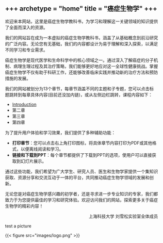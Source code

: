 +++
archetype = "home"
title = "癌症生物学"
+++
---

欢迎来本网站，这里是癌症生物学教科书，为学习和理解这一关键领域的知识提供了全面而深入的资源。

我们的网站旨在成为一本虚拟的癌症生物学教科书，涵盖了从基础概念到前沿研究的广泛内容。无论您有无基础，我们的内容都设计为易于理解和深入探索，以满足不同学习和专业需求。

癌症生物学是现代医学和生命科学中的核心领域之一。通过深入了解癌症的分子机制、病理生理过程及其治疗策略，我们能够更好地应对这一全球性健康挑战。掌握癌症生物学不仅有助于科研工作，还能够改善临床实践并推动新的治疗方法和预防措施的发展。

我们的网站被划分为13个章节，每章节涵盖不同的主题和子专题，您可以点击标题跳转到每章具体内容(目前还没加内链)，或从左侧边栏跳转，课程内容如下：

- [Introduction](https://xsliulab.github.io/CancerBiology/chapter1)
- 第二章
- 第三章
- 第四章




为了提升用户体验和学习效果，我们提供了多种辅助功能：
- **打印章节**：您可以点击右上角打印图标，将具体章节内容打印为PDF或其他格式，以便离线阅读和学习。
- **链接和下载到PPT**：每个章节都提供了下载到PPT的选项，使用户可以直接获取到幻灯片展示。

通过这些功能，我们希望为广大学生、研究人员、医生和生物学家提供一个集知识获取、资源分享和交流互动于一体的平台，共同推动癌症生物学领域的发展和创新。

无论您是对癌症生物学感兴趣的初学者，还是寻求进一步专业知识的专家，我们都致力于为您提供最佳的学习和研究体验。欢迎访问我们的网站，探索更多关于癌症生物学的精彩内容！

<p align="right">上海科技大学 刘雪松实验室全体成员</p>



test a picture

{{< figure src="images/logo.png" >}}

